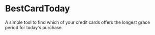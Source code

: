 # BestCardToday
A simple tool to find which of your credit cards offers the longest grace period for today's purchase.
